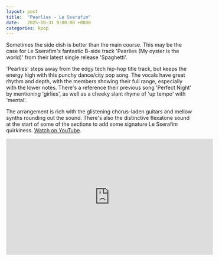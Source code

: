 ```yaml
---
layout: post
title:  "Pearlies - Le Sserafim"
date:   2025-10-31 9:00:00 +0800
categories: kpop
---
```


Sometimes the side dish is better than the main course. This may be the case for Le Sserafim's fantastic B-side track 'Pearlies (My oyster is the world)' from their latest single release 'Spaghetti'. 

'Pearlies' steps away from the edgy tech hip-hop title track, but keeps the energy high with this punchy dance/city pop song. The vocals have great rhythm and depth, with the members showing their full range, especially with the lower notes. There's a reference their previous song 'Perfect Night' by mentioning 'girlies', as well as a cheeky slant rhyme of 'up tempo' with 'mental'. 

The arrangement is rich with the glistening chorus-laden guitars and mellow synths rounding out the sound. There's also the distinctive flexatone sound at the start of some of the sections to add some signature Le Sserafim quirkiness. <a href="https://www.youtube.com/watch?v=cAAyxQb4x7Y">Watch on YouTube</a>.

<iframe width="560" height="315" src="https://www.youtube.com/embed/cAAyxQb4x7Y" title="YouTube video player" frameborder="0" allowfullscreen></iframe>
